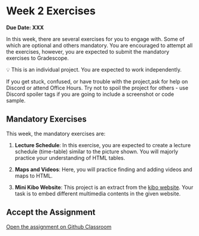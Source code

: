 # Week 2 Exercises

**Due Date: XXX**

In this week, there are several exercises for you to engage with. Some of which are optional and others mandatory. You are encouraged to attempt all the exercises, however, you are expected to submit the mandatory exercises to Gradescope.


<aside>


💡 This is an individual project. You are expected to work independently.

If you get stuck, confused, or have trouble with the project,ask for help on Discord or attend Office Hours. Try not to spoil the project for others - use Discord spoiler tags if you are going to include a screenshot or code sample.

</aside>

## Mandatory Exercises
This week, the mandatory exercises are:

1. **Lecture Schedule**: In this exercise, you are expected to create a lecture schedule (time-table) similar to the picture shown. You will majorly practice your understanding of HTML tables.

1. **Maps and Videos**: Here, you will practice finding and adding videos and maps to HTML.

1. **Mini Kibo Website**: This project is an extract from the [kibo website](https://www.kibo.school). Your task is to embed different multimedia contents in the given website.



## Accept the Assignment
<!-- >
> [![chicken-peanut-stew](https://img.shields.io/static/v1?label=Open%20Project&message=chicken%20peanut%20stew&color=blue)](https://classroom.github.com/a/8GyiVIrS) -->

[Open the assignment on Github Classroom](https://classroom.github.com/a/1Ct1e1Rl)